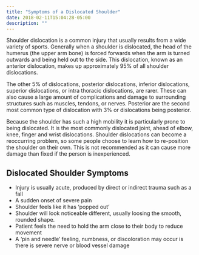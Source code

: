 ```yaml
---
title: "Symptoms of a Dislocated Shoulder"
date: 2018-02-11T15:04:28-05:00
description: ""
---
```


Shoulder dislocation is a common injury that usually results from a wide variety of sports. 
Generally when a shoulder is dislocated, the head of the humerus (the upper arm bone) is 
forced forwards when the arm is turned outwards and being held out to the side. This 
dislocation, known as an anterior dislocation, makes up approximately 95% of all shoulder 
dislocations.

The other 5% of dislocations, posterior dislocations, inferior dislocations, superior 
dislocations, or intra thoracic dislocations, are rarer. These can also cause a large amount 
of complications and damage to surrounding structures such as muscles, tendons, or nerves. 
Posterior are the second most common type of dislocation with 3% or dislocations being 
posterior.

Because the shoulder has such a high mobility it is particularly prone to being dislocated. 
It is the most commonly dislocated joint, ahead of elbow, knee, finger and wrist 
dislocations. Shoulder dislocations can become a reoccurring problem, so some people choose 
to learn how to re-position the shoulder on their own. This is not recommended as it can 
cause more damage than fixed if the person is inexperienced.

## Dislocated Shoulder Symptoms
* Injury is usually acute, produced by direct or indirect trauma such as a fall
* A sudden onset of severe pain
* Shoulder feels like it has ‘popped out’
* Shoulder will look noticeable different, usually loosing the smooth, rounded shape.
* Patient feels the need to hold the arm close to their body to reduce movement
* A ‘pin and needle’ feeling, numbness, or discoloration may occur is there is severe nerve or blood vessel damage